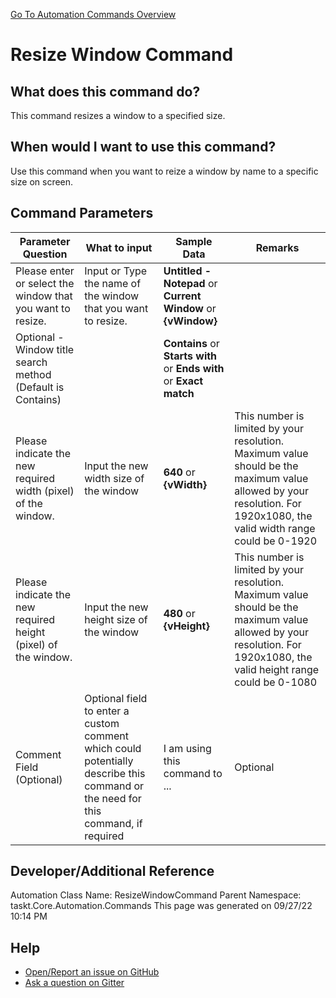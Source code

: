 <!--TITLE: Resize Window Command -->
<!-- SUBTITLE: a command in the Window Commands group. -->
[Go To Automation Commands Overview](/automation-commands.md)


# Resize Window Command


## What does this command do?
This command resizes a window to a specified size.


## When would I want to use this command?
Use this command when you want to reize a window by name to a specific size on screen.


## Command Parameters
| Parameter Question   	| What to input  	|  Sample Data 	| Remarks  	|
| ---                    | ---               | ---           | ---       |
|Please enter or select the window that you want to resize.|Input or Type the name of the window that you want to resize.|**Untitled - Notepad** or **Current Window** or **{vWindow}**||
|Optional - Window title search method (Default is Contains)||**Contains** or **Starts with** or **Ends with** or **Exact match**||
|Please indicate the new required width (pixel) of the window.|Input the new width size of the window|**640** or **{vWidth}**|This number is limited by your resolution. Maximum value should be the maximum value allowed by your resolution. For 1920x1080, the valid width range could be 0-1920|
|Please indicate the new required height (pixel) of the window.|Input the new height size of the window|**480** or **{vHeight}**|This number is limited by your resolution. Maximum value should be the maximum value allowed by your resolution. For 1920x1080, the valid height range could be 0-1080|
|Comment Field (Optional)|Optional field to enter a custom comment which could potentially describe this command or the need for this command, if required|I am using this command to ...|Optional|












## Developer/Additional Reference
Automation Class Name: ResizeWindowCommand
Parent Namespace: taskt.Core.Automation.Commands
This page was generated on 09/27/22 10:14 PM


## Help
- [Open/Report an issue on GitHub](https://github.com/rcktrncn/taskt/issues/new)
- [Ask a question on Gitter](https://gitter.im/taskt-rpa/Lobby)
